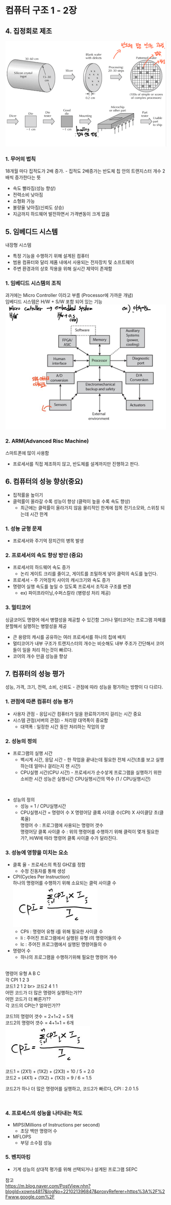 # 컴퓨터 구조 1 - 2장

## 4. 집정회로 제조
![집적회로](./Image/1-2/1.PNG)

### 1. 무어의 법칙
18개월 마다 집적도가 2배 증가. - 집적도 2배증가는 반도체 칩 안의 트랜지스터 개수 2배씩 증가한다는 뜻
* 속도 빨라짐(성능 향상)
* 전력소비 낮아짐
* 소형화 가능
* 불량율 낮아짐(신뢰도 상승)
* 지금까지 하드웨어 발전하면서 가격변동이 크게 없음 

## 5. 임베디드 시스템
내장형 시스템
* 특정 기능을 수행하기 위해 설계된 컴퓨터
* 범용 컴퓨터와 달리 제품 내에서 사용되는 전자장치 및 소프트웨어
* 주변 환경과의 상호 작용을 위해 실시간 제약이 존재함

### 1. 임베디드 시스템의 조직
과거에는 Micro Controller 이라고 부름 (Processor에 가까운 개념)<br>
임베디드 시스템은 H/W + S/W 포함 되어 있는 기능<br>
![embedded](./Image/1-2/2.JPG)

### 2. ARM(Advanced Risc Machine)
스마트폰에 많이 사용함
* 프로세서를 직접 제조하지 않고, 반도체를 설계까지만 진행하고 판다.

## 6. 컴퓨터의 성능 향상(중요)
* 집적률을 높이기
* 클럭률이 올라갈 수록 성능이 향상 (클럭이 높을 수록 속도 향상)
  - 최근에는 클럭률이 올라가지 않음 물리적인 한계에 접목 전기소모와, 스위칭 되는데 시간 한계
  
### 1. 성늉 균형 문제
* 프로세서와 주기억 장치간의 병목 발생

### 2. 프로세서의 속도 향상 방안 (중요)
* 프로세서의 하드웨어 속도 증가
  * 논리 게이트 크리를 줄이고, 게이트를 조밀하게 넣어 클럭의 속도를 높인다.
* 프로세서 - 주 기억장치 사이의 캐시크기와 속도 증가
* 명령어 실행 속도를 높일 수 있도록 프로세서 조직과 구조를 변경
  * ex) 파이프라이닝,수퍼스칼라 (병령성 처리 제공)
  
### 3. 멀티코어
싱글코어도 명령어 에서 병렬성을 제공할 수 있긴함 그러나 멀티코어는 프로그램 자체를 분할해서 실행하는 병렬성을 제공
* 큰 용량의 캐시를 공유하는 여러 프로세서를 하나의 칩에 배치
* 멀티코어가 내부 구조가 트랜지스터의 개수는 비슷해도 내부 주조가 간단해서 코어들이 일을 처리 하는것이 빠르다.
* 코어의 개수 만큼 성능을 향상

## 7. 컴퓨터의 성능 평가
성능, 가격, 크기, 전력, 소비, 신뢰도 - 관점에 따라 성능을 평가하는 방향이 다 다르다.

### 1. 관점에 따른 컴퓨터 성능 평가
* 사용자 관점 - 응답시간 컴퓨터가 일을 완료하기까지 걸리는 시간 중요
* 시스템 관점(서버의 관점) - 처리량 대역폭이 중요함
  * 대역폭 : 일정한 시간 동안 처리하는 작업의 양

### 2. 성능의 정의
* 프로그램의 실행 시간
  * 벽시계 시간, 응답 시간 - 한 작업을 끝내는데 필요한 전체 시간(초를 보고 실행 하는데 얼마나 걸리는지 잰 시간)
  * CPU실행 시간(CPU 시간) - 프로세서가 순수샇게 프로그램을 실행하기 위한 소비한 시간
성능은 실행시간 CPU실행시간의 역수 (1 / CPU실행시간)
<br>

* 성능의 정의
  - 성능 = 1 / CPU실행시간
  - CPU실행시간 = 명령어 수 X 명령어당 클록 사이클 수(CPI) X 사이클당 초(클록율)<Br>
  명령어 수 : 프로그램에 사용되는 명령어 갯수<br>
  명령어당 클록 사이클 수 : 위의 명령어를 수행하기 위해 클럭이 몇개 필요한 가?, H/W에 따라 명령어 클록 사이클 수가 달라진다.<br>

### 3. 성능에 영향을 미치는 요소
* 클록 율 - 프로세스의 특징 GHZ를 정함
  *  수정 진동자를 통해 생성
* CPI(Cycles Per Instruction)<br>
하나의 명령어를 수행하기 위해 소요되는 클럭 사이클 수<br>
  ![CPI](./Image/1-2/3.JPG)
  - CPIi : 명령어 유형 i를 위해 필요한 사이클 수
  - Ii : 주어진 프로그램에서 실행된 유형 i의 명령어들의 수
  - Ic : 주어진 프로그램에서 실행된 명령어들의 수 
* 명령어 수 
  * 하나의 프로그램을 수행하기위해 필요한 명령어 개수
  
<br>
명령어   유형   A   B  C<br>
각 CPI         1   2  3<br>
코드1          2   1  2 br>
코드2          4   1  1<br>
어떤 코드가 더 많은 명령어 실행하는가??<br>
어떤 코드가 더 빠른가??<br>
각 코드의 CPI는? 얼마인가??<br>

코드1의 명령어 갯수 = 2+1+2 = 5개<br>
코드2의 명령어 갯수 = 4+1+1 = 6개<br> 
![CPI](./Image/1-2/3.JPG)<br>
코드1 = (2X1) + (1X2) + (2X3) = 10 / 5  = 2.0 <br>
코드2 = (4X1) + (1X2) + (1X3) = 9 / 6 = 1.5 <br>

코드2가 하나 더 많은 명령어를 실행하고, 코드2가 빠르다, CPI : 2.0 1.5
 

<br>

  
  
### 4. 프로세스의 성능을 나타내는 척도
* MIPS(Millions of Instructions per second)
  * 초당 백만 명령어 수
* MFLOPS
  * 부덩 소수점 성능
  
### 5. 벤치마킹
* 기계 성능의 상대적 평가를 위해 선택되거나 설계된 프로그램 SEPC

참고<br>
https://m.blog.naver.com/PostView.nhn?blogId=xowns4817&logNo=221021396847&proxyReferer=https%3A%2F%2Fwww.google.com%2F
